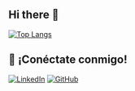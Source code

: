 ## Hi there 👋

[![Top Langs](https://github-readme-stats.vercel.app/api/top-langs/?username=gcamargot&layout=compact&theme=radical)](https://github.com/anuraghazra/github-readme-stats)

## 🤝 **¡Conéctate conmigo!**
[![LinkedIn](https://img.shields.io/badge/LinkedIn-Gastón%20Camargo-blue?logo=linkedin&style=flat)](https://linkedin.com/in/gcamargo221)
[![GitHub](https://img.shields.io/badge/GitHub-Gastón%20Camargo-lightgrey?logo=github&style=flat)](https://github.com/gcamargot)

<!--
**gcamargot/gcamargot** is a ✨ _special_ ✨ repository because its `README.md` (this file) appears on your GitHub profile.

Here are some ideas to get you started:

- 🔭 I’m currently working on ...
- 🌱 I’m currently learning ...
- 👯 I’m looking to collaborate on ...
- 🤔 I’m looking for help with ...
- 💬 Ask me about ...
- 📫 How to reach me: ...
- 😄 Pronouns: ...
- ⚡ Fun fact: ...
-->
